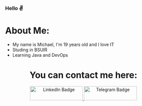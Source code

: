 ### Hello ✌️


<h1>About Me:</h1>

- My name is Michael, I'm 19 years old and I love IT
- Studing in BSUIR
- Learning Java and DevOps</h3>




<div align="center">

<h1>You can contact me here:</h1>

  
  <a href="https://www.linkedin.com/in/michael-stepushin-40a06b208/"> 
     <img height="45px" width="170px" src="https://img.shields.io/badge/LinkedIn-blue?style=for-the-badge&logo=linkedin&logoColor=white" alt="LinkedIn Badge"/>
  </a>
  
  <a href="https://t.me/thebiggestmike"> 
     <img height="45px" width="170px" src="https://img.shields.io/badge/Telegram-darkblue?style=for-the-badge&logo=telegram&logoColor=white" alt="Telegram Badge"/>
  </a>
    
</div>


